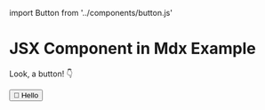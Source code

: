 import Button from '../components/button.js'

# JSX Component in Mdx Example

Look, a button! 👇

<Button>👋 Hello</Button>
